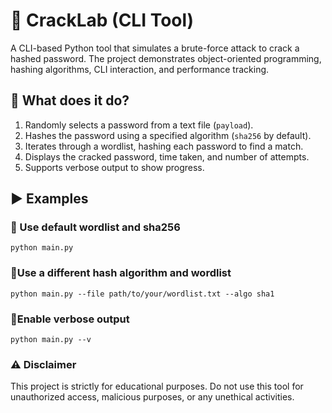 ﻿# 🔐 CrackLab (CLI Tool)

A CLI-based Python tool that simulates a brute-force attack to crack a hashed password. The project demonstrates object-oriented programming, hashing algorithms, CLI interaction, and performance tracking.

## 🧠 What does it do?

1. Randomly selects a password from a text file (`payload`).
2. Hashes the password using a specified algorithm (`sha256` by default).
3. Iterates through a wordlist, hashing each password to find a match.
4. Displays the cracked password, time taken, and number of attempts.
5. Supports verbose output to show progress.

## ▶️ Examples

### 🔹 Use default wordlist and sha256
```python main.py```

### 🔹Use a different hash algorithm and wordlist
```python main.py --file path/to/your/wordlist.txt --algo sha1```

### 🔹Enable verbose output
```python main.py --v```

### ⚠️ Disclaimer
This project is strictly for educational purposes.
Do not use this tool for unauthorized access, malicious purposes, or any unethical activities.
